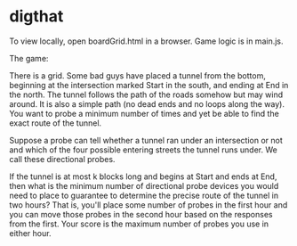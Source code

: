 # digthat

To view locally, open boardGrid.html in a browser.
Game logic is in main.js.

The game:

There is a grid. Some bad guys have placed a tunnel from the bottom, beginning at the intersection marked Start in the south, and ending at End in the north. The tunnel follows the path of the roads somehow but may wind around. It is also a simple path (no dead ends and no loops along the way). You want to probe a minimum number of times and yet be able to find the exact route of the tunnel.

Suppose a probe can tell whether a tunnel ran under an intersection or not and which of the four possible entering streets the tunnel runs under. We call these directional probes.

If the tunnel is at most k blocks long and begins at Start and ends at End, then what is the minimum number of directional probe devices you would need to place to guarantee to determine the precise route of the tunnel in two hours? That is, you'll place some number of probes in the first hour and you can move those probes in the second hour based on the responses from the first. Your score is the maximum number of probes you use in either hour.
